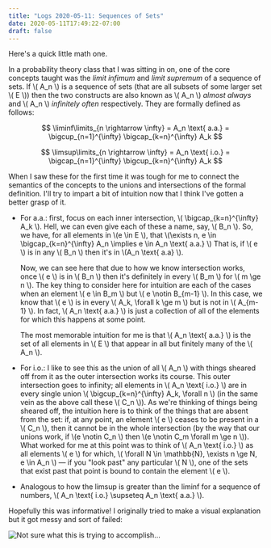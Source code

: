 ```yaml
---
title: "Logs 2020-05-11: Sequences of Sets"
date: 2020-05-11T17:49:22-07:00
draft: false
---
```


Here's a quick little math one.

In a probability theory class that I was sitting in on, one of the core concepts taught was the _limit infimum_ and _limit supremum_ of a sequence of sets. If \\( A_n \\) is a sequence of sets (that are all subsets of some larger set \\( E \\)) then the two constructs are also known as \\( A_n \\) _almost always_ and \\( A_n \\) _infinitely often_ respectively. They are formally defined as follows:

$$
    \liminf\limits_{n \rightarrow \infty} = A_n \text{ a.a.} = \bigcup_{n=1}^{\infty} \bigcap_{k=n}^{\infty} A_k
$$

$$
    \limsup\limits_{n \rightarrow \infty} = A_n \text{ i.o.} = \bigcap_{n=1}^{\infty} \bigcup_{k=n}^{\infty} A_k
$$

When I saw these for the first time it was tough for me to connect the semantics of the concepts to the unions and intersections of the formal definition. I'll try to impart a bit of intuition now that I think I've gotten a better grasp of it.

* For a.a.: first, focus on each inner intersection, \\( \bigcap_{k=n}^{\infty} A_k \\). Hell, we can even give each of these a name, say, \\( B_n \\). So, we have, for all elements in \\(e \in E \\), that \\(\exists n, e \in \bigcap_{k=n}^{\infty} A_n \implies e \in A_n \text{ a.a.} \\) That is, if \\( e \\) is in any \\( B_n \\) then it's in \\(A_n \text{ a.a} \\).

    Now, we can see here that due to how we know intersection works, once \\( e \\) is in \\( B_n \\) then it's definitely in every \\( B_m \\) for \\( m \ge n \\). The key thing to consider here for intuition are each of the cases when an element \\( e \in B_m \\) but \\( e \notin B_{m-1} \\). In this case, we know that \\( e \\) is in every \\( A_k, \forall k \ge m \\) but is not in \\( A_{m-1} \\). In fact, \\( A_n \text{ a.a.} \\) is just a collection of all of the elements for which this happens at some point.

    The most memorable intuition for me is that \\( A_n \text{ a.a.} \\) is the set of all elements in \\( E \\) that appear in all but finitely many of the \\( A_n \\).

* For i.o.: I like to see this as the union of all \\( A_n \\) with things sheared off from it as the outer intersection works its course. This outer intersection goes to infinity; all elements in \\( A_n \text{ i.o.} \\) are in every single union \\( \bigcup_{k=n}^{\infty} A_k, \forall n \\) (in the same vein as the above call these \\( C_n \\)). As we're thinking of things being sheared off, the intuition here is to think of the things that are absent from the set: if, at any point, an element \\( e \\) ceases to be present in a \\( C_n \\), then it cannot be in the whole intersection (by the way that our unions work, if \\(e \notin C_n \\) then \\(e \notin C_m \forall m \ge n \\)). What worked for me at this point was to think of \\( A_n \text{ i.o.} \\) as all elements \\( e \\) for which, \\( \forall N \in \mathbb{N}, \exists n \ge N, e \\in A_n \\) &mdash; if you "look past" any particular \\( N \\), one of the sets that exist past that point is bound to contain the element \\( e \\).

* Analogous to how the limsup is greater than the liminf for a sequence of numbers, \\( A_n \text{ i.o.} \supseteq A_n \text{ a.a.} \\).

<!--more-->

Hopefully this was informative! I originally tried to make a visual explanation but it got messy and sort of failed:


![Not sure what this is trying to accomplish...](/images/io_and_aa.png)


